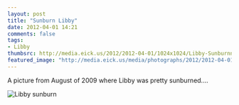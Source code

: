 ```yaml
---
layout: post
title: "Sunburn Libby"
date: 2012-04-01 14:21
comments: false
tags: 
- Libby
thumbsrc: http://media.eick.us/2012/2012-04-01/1024x1024/Libby-Sunburnned-2012-04-01-at-07.53.50.jpg
featured_image: "http://media.eick.us/media/photographs/2012/2012-04-01/Libby-Sunburnned-2012-04-01-at-07.53.50.jpg"
---
```

A picture from August of 2009 where Libby was pretty sunburned....



![Libby sunburn](http://media.eick.us/media/photographs/2012/2012-04-01/Libby-Sunburnned-2012-04-01-at-07.53.50.jpg)

